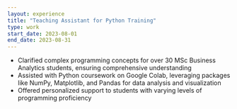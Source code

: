 ```yaml
---
layout: experience
title: "Teaching Assistant for Python Training"
type: work
start_date: 2023-08-01
end_date: 2023-08-31
---
```

- Clarified complex programming concepts for over 30 MSc Business Analytics students, ensuring comprehensive understanding
- Assisted with Python coursework on Google Colab, leveraging packages like NumPy, Matplotlib, and Pandas for data analysis and visualization
- Offered personalized support to students with varying levels of programming proficiency
